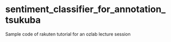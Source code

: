 # sentiment_classifier_for_annotation_tsukuba
Sample code of rakuten tutorial for an ozlab lecture session
